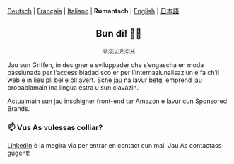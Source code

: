 <span lang="de">[Deutsch](https://github.com/schwigri/schwigri/blob/main/README.de.md)</span> |
<span lang="fr">[Français](https://github.com/schwigri/schwigri/blob/main/README.fr.md)</span> |
<span lang="it">[Italiano](https://github.com/schwigri/schwigri/blob/main/README.it.md)</span> |
<span lang="rm">**Rumantsch**</span> |
<span lang="en">[English](https://github.com/schwigri/schwigri/blob/main/README.md)</span> |
<span lang="ja">[日本語](https://github.com/schwigri/schwigri/blob/main/README.ja.md)</span>

<div align="center">

## Bun di! 👋🏻

🇺🇸🇯🇵🇨🇭

</div>

Jau sun Griffen, in designer e sviluppader che s’engascha en moda passiunada per l’accessibladad sco er per l’internaziunalisaziun e fa ch’il web è in lieu pli bel e pli avert. Sche jau na lavur betg, emprend jau probablamain ina lingua estra u sun clavazin.

Actualmain sun jau inschigner front-end tar Amazon e lavur cun Sponsored Brands.

### 📫 Vus As vulessas colliar?

[LinkedIn](https://linkedin.com/in/griffens) è la meglra via per entrar en contact cun mai. Jau As contactass gugent!
